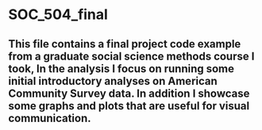 # SOC_504_final
## This file contains a final project code example from a graduate social science methods course I took, In the analysis I focus on running some initial introductory analyses on American Community Survey data. In addition I showcase some graphs and plots that are useful for visual communication. 

